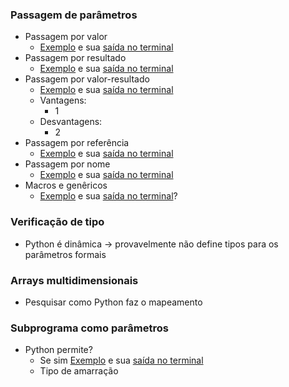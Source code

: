 ### Passagem de parâmetros
- Passagem por valor
  - [Exemplo](https://github.com/LeonardoCFilho/Diario_de_bordo_2-LPP-2024.1/blob/main/Codigos_e_Exemplos/01.Subprogramas/Slide_13/1.Passagem_Valor.py) e sua [saída no terminal](https://github.com/LeonardoCFilho/Diario_de_bordo_2-LPP-2024.1/blob/main/Codigos_e_Exemplos/01.Subprogramas/Slide_13/1.Passagem_Valor.png)
- Passagem por resultado
  - [Exemplo](https://github.com/LeonardoCFilho/Diario_de_bordo_2-LPP-2024.1/blob/main/Codigos_e_Exemplos/01.Subprogramas/Slide_13/2.Passagem_Resultado.py) e sua [saída no terminal](https://github.com/LeonardoCFilho/Diario_de_bordo_2-LPP-2024.1/blob/main/Codigos_e_Exemplos/01.Subprogramas/Slide_13/2.Passagem_Resultado.png)
- Passagem por valor-resultado
  - [Exemplo](https://github.com/LeonardoCFilho/Diario_de_bordo_2-LPP-2024.1/blob/main/Codigos_e_Exemplos/01.Subprogramas/Slide_13/3.Passagem_Valor-Resultado.py) e sua [saída no terminal](https://github.com/LeonardoCFilho/Diario_de_bordo_2-LPP-2024.1/blob/main/Codigos_e_Exemplos/01.Subprogramas/Slide_13/3.Passagem_Valor-Resultado.png)
  - Vantagens:
    - 1
  - Desvantagens:
    - 2
- Passagem por referência
  - [Exemplo]() e sua [saída no terminal]()
- Passagem por nome
  - [Exemplo]() e sua [saída no terminal]()
- Macros e genêricos
  - [Exemplo]() e sua [saída no terminal]()?

### Verificação de tipo
- Python é dinâmica -> provavelmente não define tipos para os parâmetros formais

### Arrays multidimensionais
- Pesquisar como Python faz o mapeamento

### Subprograma como parâmetros
- Python permite?
  - Se sim [Exemplo]() e sua [saída no terminal]()
  - Tipo de amarração   
